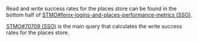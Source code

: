 Read and write success rates for the places store can be found in the bottom half of [STMO#fenix-logins-and-places-performance-metrics (SSO)](https://sql.telemetry.mozilla.org/dashboard/fenix-logins-and-places-performance-metrics?p_org_mozilla_fenix=org_mozilla_firefox).

[STMO#70709 (SSO)](https://sql.telemetry.mozilla.org/queries/70709?p_org_mozilla_fenix=org_mozilla_firefox#177931) is the main query that calculates the write success rates for the places store.
